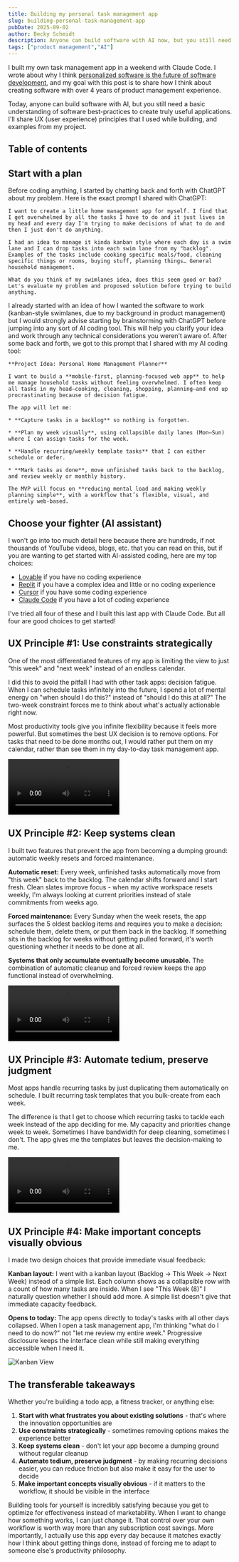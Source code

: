 ```yaml
---
title: Building my personal task management app
slug: building-personal-task-management-app
pubDate: 2025-09-02
author: Becky Schmidt
description: Anyone can build software with AI now, but you still need good UX principles. Here's how I designed a task management app that actually matches how I work, plus 4 principles you can steal for your own projects.
tags: ["product management","AI"]
---
```

I built my own task management app in a weekend with Claude Code. I wrote about why I think [personalized software is the future of software development](https://beckyschmidt.me/blog/economics-of-personalized-software/), and my goal with this post is to share how I think about creating software with over 4 years of product management experience.

Today, anyone can build software with AI, but you still need a basic understanding of software best-practices to create truly useful applications. I'll share UX (user experience) principles that I used while building, and examples from my project.

## Table of contents

## **Start with a plan**

Before coding anything, I started by chatting back and forth with ChatGPT about my problem. Here is the exact prompt I shared with ChatGPT:  
``` 
I want to create a little home management app for myself. I find that I get overwhelmed by all the tasks I have to do and it just lives in my head and every day I'm trying to make decisions of what to do and then I just don't do anything.

I had an idea to manage it kinda kanban style where each day is a swim lane and I can drop tasks into each swim lane from my "backlog". Examples of the tasks include cooking specific meals/food, cleaning specific things or rooms, buying stuff, planning things… General household management.

What do you think of my swimlanes idea, does this seem good or bad? Let's evaluate my problem and proposed solution before trying to build anything.    
``` 
I already started with an idea of how I wanted the software to work (kanban-style swimlanes, due to my background in product management) but I would strongly advise starting by brainstorming with ChatGPT before jumping into any sort of AI coding tool. This will help you clarify your idea and work through any technical considerations you weren’t aware of. After some back and forth, we got to this prompt that I shared with my AI coding tool:  

```
**Project Idea: Personal Home Management Planner**

I want to build a **mobile-first, planning-focused web app** to help me manage household tasks without feeling overwhelmed. I often keep all tasks in my head—cooking, cleaning, shopping, planning—and end up procrastinating because of decision fatigue.

The app will let me:

* **Capture tasks in a backlog** so nothing is forgotten.

* **Plan my week visually**, using collapsible daily lanes (Mon–Sun) where I can assign tasks for the week.

* **Handle recurring/weekly template tasks** that I can either schedule or defer.

* **Mark tasks as done**, move unfinished tasks back to the backlog, and review weekly or monthly history.

The MVP will focus on **reducing mental load and making weekly planning simple**, with a workflow that’s flexible, visual, and entirely web-based.
```

## Choose your fighter (AI assistant)

I won't go into too much detail here because there are hundreds, if not thousands of YouTube videos, blogs, etc. that you can read on this, but if you are wanting to get started with AI-assisted coding, here are my top choices:

* [Lovable](https://lovable.dev/) if you have no coding experience  
* [Replit](https://replit.com/) if you have a complex idea and little or no coding experience  
* [Cursor](https://cursor.com/) if you have some coding experience  
* [Claude Code](https://www.anthropic.com/claude-code) if you have a lot of coding experience

I've tried all four of these and I built this last app with Claude Code. But all four are good choices to get started\!

## **UX Principle \#1: Use constraints strategically**

One of the most differentiated features of my app is limiting the view to just "this week" and "next week" instead of an endless calendar.

I did this to avoid the pitfall I had with other task apps: decision fatigue. When I can schedule tasks infinitely into the future, I spend a lot of mental energy on "when should I do this?" instead of "should I do this at all?" The two-week constraint forces me to think about what's actually actionable right now.

Most productivity tools give you infinite flexibility because it feels more powerful. But sometimes the best UX decision is to remove options. For tasks that need to be done months out, I would rather put them on my calendar, rather than see them in my day-to-day task management app.

<video autoplay loop playsinline controls width="250">
  <source src="/WeekView.MP4" type="video/mp4">
  Your browser does not support the video tag.
</video>

## **UX Principle \#2: Keep systems clean**

I built two features that prevent the app from becoming a dumping ground: automatic weekly resets and forced maintenance.

**Automatic reset:** Every week, unfinished tasks automatically move from "this week" back to the backlog. The calendar shifts forward and I start fresh. Clean slates improve focus \- when my active workspace resets weekly, I'm always looking at current priorities instead of stale commitments from weeks ago.

**Forced maintenance:** Every Sunday when the week resets, the app surfaces the 5 oldest backlog items and requires you to make a decision: schedule them, delete them, or put them back in the backlog. If something sits in the backlog for weeks without getting pulled forward, it's worth questioning whether it needs to be done at all.

**Systems that only accumulate eventually become unusable.** The combination of automatic cleanup and forced review keeps the app functional instead of overwhelming.

<video autoplay loop playsinline controls width="250">
  <source src="/BacklogReview.MP4" type="video/mp4">
  Your browser does not support the video tag.
</video>

## **UX Principle \#3: Automate tedium, preserve judgment**

Most apps handle recurring tasks by just duplicating them automatically on schedule. I built recurring task templates that you bulk-create from each week.

The difference is that I get to choose which recurring tasks to tackle each week instead of the app deciding for me. My capacity and priorities change week to week. Sometimes I have bandwidth for deep cleaning, sometimes I don't. The app gives me the templates but leaves the decision-making to me.

<video autoplay loop playsinline controls width="250">
  <source src="/RecurringTasks.MP4" type="video/mp4">
  Your browser does not support the video tag.
</video>

## **UX Principle \#4: Make important concepts visually obvious**

I made two design choices that provide immediate visual feedback:

**Kanban layout:** I went with a kanban layout (Backlog → This Week → Next Week) instead of a simple list. Each column shows as a collapsible row with a count of how many tasks are inside. When I see "This Week (8)" I naturally question whether I should add more. A simple list doesn't give that immediate capacity feedback.

**Opens to today:** The app opens directly to today's tasks with all other days collapsed. When I open a task management app, I'm thinking "what do I need to do now?" not "let me review my entire week." Progressive disclosure keeps the interface clean while still making everything accessible when I need it.

![Kanban View](/KanbanView.png)

## **The transferable takeaways**

Whether you're building a todo app, a fitness tracker, or anything else:

1. **Start with what frustrates you about existing solutions** \- that's where the innovation opportunities are  
2. **Use constraints strategically** \- sometimes removing options makes the experience better  
3. **Keep systems clean** \- don't let your app become a dumping ground without regular cleanup  
4. **Automate tedium, preserve judgment** \- by making recurring decisions easier, you can reduce friction but also make it easy for the user to decide  
5. **Make important concepts visually obvious** \- if it matters to the workflow, it should be visible in the interface

Building tools for yourself is incredibly satisfying because you get to optimize for effectiveness instead of marketability. When I want to change how something works, I can just change it. That control over your own workflow is worth way more than any subscription cost savings. More importantly, I actually use this app every day because it matches exactly how I think about getting things done, instead of forcing me to adapt to someone else's productivity philosophy.